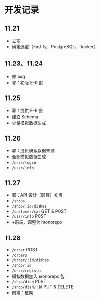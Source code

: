 # 开发记录

## 11.21

- 立项
- 确定选型（Fastify、PostgreSQL、Docker）

## 11.23、11.24

- 修 bug
- 郭：初版 E-R 图

## 11.25

- 郭：提供 E-R 图
- 建立 Schema
- 少量模拟数据生成

## 11.26

- 郭：提供模拟数据来源
- 全部模拟数据生成
- `/user/login`
- `/user/info`

## 11.27

- 郭：API 设计（顾客）初版
- `/shops`
- `/shop/:id/dishes`
- `/customer/car` GET & POST
- `/user/info` POST
- +前端，调整为 monorepo

## 11.28
- `/order` POST
- `/orders`
- `/order/:id/dishes`
- `/shop/:id`
- `/user/register`
- 模拟数据加入 monorepo 包
- `/shop/dish` POST
- `/shop/dish/:id` PUT & DELETE
- 前端：框架
